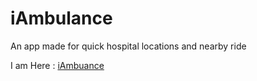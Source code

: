 # iAmbulance
An app made for quick hospital locations and nearby ride

I am Here : [iAmbuance](https://bunnycodec.github.io/iAmbulance)
